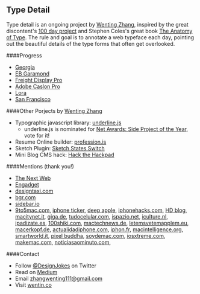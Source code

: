 Type Detail
----------

Type detail is an ongoing project by [Wenting Zhang](https://thenetawards.com/vote/talent/wenting-zhang/), inspired by the great discontent's [100 day project](https://thegreatdiscontent.com/100days) and Stephen Coles's great book [The Anatomy of Type](http://typeanatomy.com/). The rule and goal is to annotate a web typeface each day, pointing out the beautiful details of the type forms that often get overlooked.

####Progress
- [Georgia](http://typedetail.com/georgia.html)
- [EB Garamond](http://typedetail.com/eb-garamond.html)
- [Freight Display Pro](http://typedetail.com/freight-display-pro.html)
- [Adobe Caslon Pro](http://typedetail.com/caslon.html)
- [Lora](http://typedetail.com/lora.html)
- [San Francisco](http://typedetail.com/san-francisco.html)


####Other Porjects by [Wenting Zhang](https://thenetawards.com/vote/talent/wenting-zhang/)
* Typographic javascript library: [underline.js](https://github.com/wentin/underlineJS)
  * underline.js is nominated for [Net Awards: Side Project of the Year](https://thenetawards.com/vote/side-project/underline-js/), vote for it!
* Resume Online builder: [profession.is](http://profession.is/#/)
* Sketch Plugin: [Sketch States Switch](https://github.com/wentin/sketch-states-switch)
* Mini Blog CMS hack: [Hack the Hackpad](https://github.com/wentin/Hack-the-Hackpad)


####Mentions (thank you!)
* [The Next Web](http://thenextweb.com/apple/2015/05/25/font-of-all-knowledge/)
* [Engadget](http://de.engadget.com/2015/05/25/apples-neue-font-san-francisco-unter-der-lupe/)
* [designtaxi.com](http://designtaxi.com/news/376166/For-Type-Lovers-100-Day-Project-Zooms-In-On-The-Beautiful-Details-Of-Typefaces/)
* [bgr.com](http://bgr.com/2015/05/25/ios-9-os-x-10-11-san-francisco-font/)
* [sidebar.io](http://sidebar.io/2015/5/24)
* [9to5mac.com](http://9to5mac.com/2015/05/25/apple-typeface-san-francisco/), [iphone ticker](http://www.iphone-ticker.de/san-francisco-alle-hintergruende-zur-neuen-ios-9-schriftart-82024/), [deep apple](http://deepapple.com/news/48147.html), [iphonehacks.com](http://www.iphonehacks.com/2015/05/designer-highlights-the-detail-in-apples-new-san-francisco-font.html), [HD blog](http://apple.hdblog.it/2015/05/25/Un-designer-mostra-perche-Apple-ha-scelto-di-usare-il-nuovo-font-San-Francisco/), [macitynet.it](http://www.macitynet.it/font-san-francisco-designer-spiega-perche-apple-lo-ha-scelto/), [giga.de](http://www.giga.de/apps/ios-9/news/san-francisco-was-an-apples-neuer-schrift-so-gut-ist/), [tudocelular.com](http://www.tudocelular.com/apple/noticias/n55035/Designer-explica-porque-Apple-adotou-a-fonte-San-Francisco.html), [ispazio.net](http://www.ispazio.net/523530/un-designer-spiega-perche-apple-pensa-di-adottare-il-carattere-san-francisco-anche-su-ios-e-os-x), [iculture.nl](http://www.iculture.nl/waarom-san-francisco-lettertype/), [ipadizate.es](http://www.ipadizate.es/2015/05/26/contamos-porque-fuente-san-francisco-apple/), [100shiki.com](http://www.100shiki.com/archives/2015/05/type_detail.html), [mactechnews.de](http://www.mactechnews.de/news/article/Apple-Watch-Warum-Apple-die-neue-Schrift-San-Francisco-verwendet-161456.html), [letemsvetemapplem.eu](http://www.letemsvetemapplem.eu/2015/05/25/designer-popsal-proc-apple-ios-9-os-x-10-11-prejde-nove-pismo-san-francisco/), [macerkopf.de](http://www.macerkopf.de/2015/05/26/ios9-darum-apple-schriftart-san/), [actualidadiphone.com](http://www.actualidadiphone.com/type-detail-nos-explica-por-que-apple-usa-san-francisco-como-tipo-de-letra/), [iphon.fr](http://www.iphon.fr/post/police-san-francisco-821357), [macintelligence.org](http://macintelligence.org/blog/2015/05/27/san-francisco-aiutaci-tu/), [smartworld.it](http://www.smartworld.it/informatica/ecco-perche-apple-ha-scelto-il-font-san-francisco.html), [pixel buddha](http://pixelbuddha.net/digest/pixelbuddha-digest-21), [soydemac.com](http://www.soydemac.com/un-disenador-explica-el-porque-apple-ha-elegido-el-tipo-de-fuente-san-francisco/), [iosxtreme.com](http://www.iosxtreme.com/2015/05/25/tipografia-apple-watch-ios-9/), [makemac.com](http://www.makemac.com/apple-watch-font-detail-review/), [noticiasaominuto.com](http://www.noticiasaominuto.com/tech/395683/fonte-do-apple-watch-sera-aplicada-ao-ios-9-e-os-x), 

####Contact
* Follow [@DesignJokes](http://twitter.com/DesignJokes) on Twitter
* Read on [Medium](https://medium.com/@wenting_zhang)
* Email <zhangwenting111@gmail.com>
* Visit [wentin.co](http://wentin.co)
